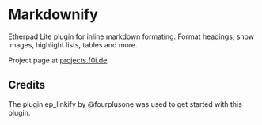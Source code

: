# Markdownify

Etherpad Lite plugin for inline markdown formating.
Format headings, show images, highlight lists, tables and more.

Project page at [projects.f0i.de](https://projects.f0i.de/etherpad/markdownify.md).

## Credits

The plugin ep_linkify by @fourplusone was used to get started with this plugin.

